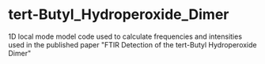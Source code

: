 # tert-Butyl_Hydroperoxide_Dimer
1D local mode model code used to calculate frequencies and intensities used in the published paper "FTIR Detection of the tert-Butyl Hydroperoxide Dimer"
